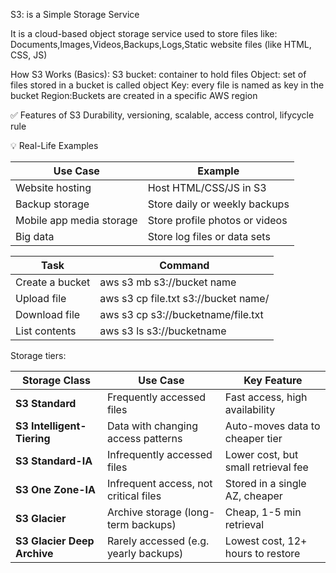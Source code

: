 S3: is a Simple Storage Service

It is a cloud-based object storage service used to store files like:
Documents,Images,Videos,Backups,Logs,Static website files (like HTML, CSS, JS)

How S3 Works (Basics):
S3 bucket: container to hold files
Object: set of files stored in a bucket is called object
Key: every file is named as key in the bucket
Region:Buckets are created in a specific AWS region

✅ Features of S3
Durability, versioning, scalable, access control, lifycycle rule

💡 Real-Life Examples

| Use Case                 | Example                        |
| ------------------------ | ------------------------------ |
| Website hosting          | Host HTML/CSS/JS in S3         |
| Backup storage           | Store daily or weekly backups  |
| Mobile app media storage | Store profile photos or videos |
| Big data                 | Store log files or data sets   |


| Task            | Command                                    
| --------------- | ------------------------------------------ |
| Create a bucket |   aws s3 mb s3://bucket name          |
| Upload file     |  aws s3 cp file.txt s3://bucket name/ |
| Download file   |  aws s3 cp s3://bucketname/file.txt |
| List contents   |   aws s3 ls s3://bucketname  

Storage tiers:

| Storage Class               | Use Case                              | Key Feature                         |
| --------------------------- | ------------------------------------- | ----------------------------------- |
| **S3 Standard**             | Frequently accessed files             | Fast access, high availability      |
| **S3 Intelligent-Tiering**  | Data with changing access patterns    | Auto-moves data to cheaper tier     |
| **S3 Standard-IA**          | Infrequently accessed files           | Lower cost, but small retrieval fee |
| **S3 One Zone-IA**          | Infrequent access, not critical files | Stored in a single AZ, cheaper      |
| **S3 Glacier**              | Archive storage (long-term backups)   | Cheap, 1-5 min retrieval            |
| **S3 Glacier Deep Archive** | Rarely accessed (e.g. yearly backups) | Lowest cost, 12+ hours to restore   |


